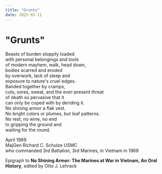 ```yaml
---
title: "Grunts"
date: 2025-03-11
---
```


# "Grunts"

Beasts of burden sloppily loaded  
with personal belongings and tools  
of modern mayhem, walk, head down,  
bodies scarred and eroded  
by overwork, lack of sleep and  
exposure to nature's cruel edges.  
Banded together by cramps,  
cuts, sores, sweat, and the ever-present threat  
of death so pervasive that it  
can only be coped with by deriding it.  
No shining armor a flak vest.  
No bright colors or plumes, but leaf patterns.  
No rest, no wine, no end  
to gripping the ground and  
waiting for the round.  

April 1969  
MajGen Richard C. Schulze USMC  
who commanded 3rd Battalion, 3rd Marines, in Vietnam in 1969  
  
Epigraph to **No Shining Armor: The Marines at War in Vietnam, An Oral History**, edited by Otto J. Lehrack

